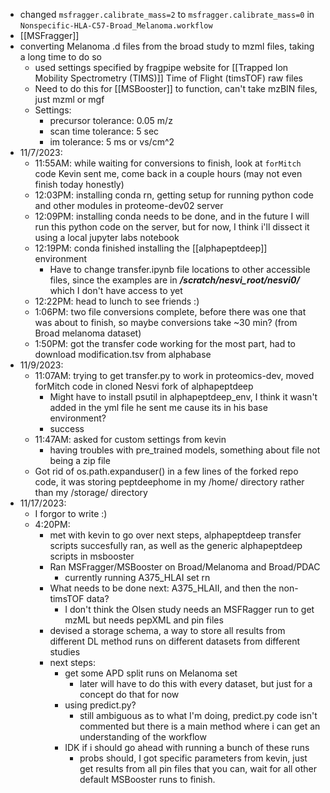 - changed ```msfragger.calibrate_mass=2``` to ```msfragger.calibrate_mass=0``` in ```Nonspecific-HLA-C57-Broad_Melanoma.workflow```
- [[MSFragger]]
- converting Melanoma .d files from the broad study to mzml files, taking a long time to do so
	- used settings specified by fragpipe website for [[Trapped Ion Mobility Spectrometry (TIMS)]] Time of Flight (timsTOF) raw files
	- Need to do this for [[MSBooster]] to function, can't take mzBIN files, just mzml or mgf
	- Settings:
		- precursor tolerance: 0.05 m/z
		- scan time tolerance: 5 sec
		- im tolerance: 5 ms or vs/cm^2
- 11/7/2023:
	- 11:55AM: while waiting for conversions to finish, look at ```forMitch``` code Kevin sent me, come back in a couple hours (may not even finish today honestly)
	- 12:03PM: installing conda rn, getting setup for running python code and other modules in proteome-dev02 server
	- 12:09PM: installing conda needs to be done, and in the future I will run this python code on the server, but for now, I think i'll dissect it using a local jupyter labs notebook
	- 12:19PM: conda finished installing the [[alphapeptdeep]] environment
		- Have to change transfer.ipynb file locations to other accessible files, since the examples are in ***/scratch/nesvi_root/nesvi0/*** which I don't have access to yet
	- 12:22PM: head to lunch to see friends :)
	- 1:06PM: two file conversions complete, before there was one that was about to finish, so maybe conversions take ~30 min? (from Broad melanoma dataset)
	- 1:50PM: got the transfer code working for the most part, had to download modification.tsv from alphabase
- 11/9/2023:
	- 11:07AM: trying to get transfer.py to work in proteomics-dev, moved forMitch code in cloned Nesvi fork of alphapeptdeep
		- Might have to install psutil in alphapeptdeep_env, I think it wasn't added in the yml file he sent me cause its in his base environment?
		- success
	- 11:47AM: asked for custom settings from kevin
		- having troubles with pre_trained models, something about file not being a zip file
	- Got rid of os.path.expanduser() in a few lines of the forked repo code, it was storing peptdeephome in my /home/ directory rather than my /storage/ directory
- 11/17/2023:
	- I forgor to write :)
	- 4:20PM:
		- met with kevin to go over next steps, alphapeptdeep transfer scripts succesfully ran, as well as the generic alphapeptdeep scripts in msbooster
		- Ran MSFragger/MSBooster on Broad/Melanoma and Broad/PDAC
			- currently running A375_HLAI set rn
		- What needs to be done next: A375_HLAII, and then the non-timsTOF data?
			- I don't think the Olsen study needs an MSFRagger run to get mzML but needs pepXML and pin files
		- devised a storage schema, a way to store all results from different DL method runs on different datasets from different studies
		- next steps:
			- get some APD split runs on Melanoma set
				- later will have to do this with every dataset, but just for a concept do that for now
			- using predict.py?
				- still ambiguous as to what I'm doing, predict.py code isn't commented but there is a main method where i can get an understanding of the workflow
			- IDK if i should go ahead with running a bunch of these runs 
				- probs should, I got specific parameters from kevin, just get results from all pin files that you can, wait for all other default MSBooster runs to finish.